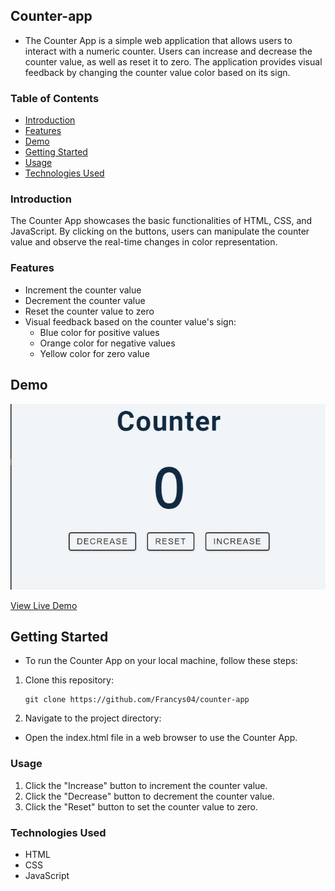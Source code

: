 
## Counter-app

- The Counter App is a simple web application that allows users to interact with a numeric counter. Users can increase and decrease the counter value, as well as reset it to zero. The application provides visual feedback by changing the counter value color based on its sign.

### Table of Contents

- [Introduction](#introduction)
- [Features](#features)
- [Demo](#demo)
- [Getting Started](#getting-started)
- [Usage](#usage)
- [Technologies Used](#technologies-used)


### Introduction

The Counter App showcases the basic functionalities of HTML, CSS, and JavaScript. By clicking on the buttons, users can manipulate the counter value and observe the real-time changes in color representation.

### Features

- Increment the counter value
- Decrement the counter value
- Reset the counter value to zero
- Visual feedback based on the counter value's sign:
  - Blue color for positive values
  - Orange color for negative values
  - Yellow color for zero value

## Demo

![Counter App Demo](Capture.JPG)

[View Live Demo](http://127.0.0.1:5500/index.html) 

## Getting Started

- To run the Counter App on your local machine, follow these steps:

1. Clone this repository:

   ```
   git clone https://github.com/Francys04/counter-app 
   ```

2. Navigate to the project directory:

- Open the index.html file in a web browser to use the Counter App.

### Usage
1. Click the "Increase" button to increment the counter value.
2. Click the "Decrease" button to decrement the counter value.
3. Click the "Reset" button to set the counter value to zero.
### Technologies Used
- HTML
- CSS
- JavaScript